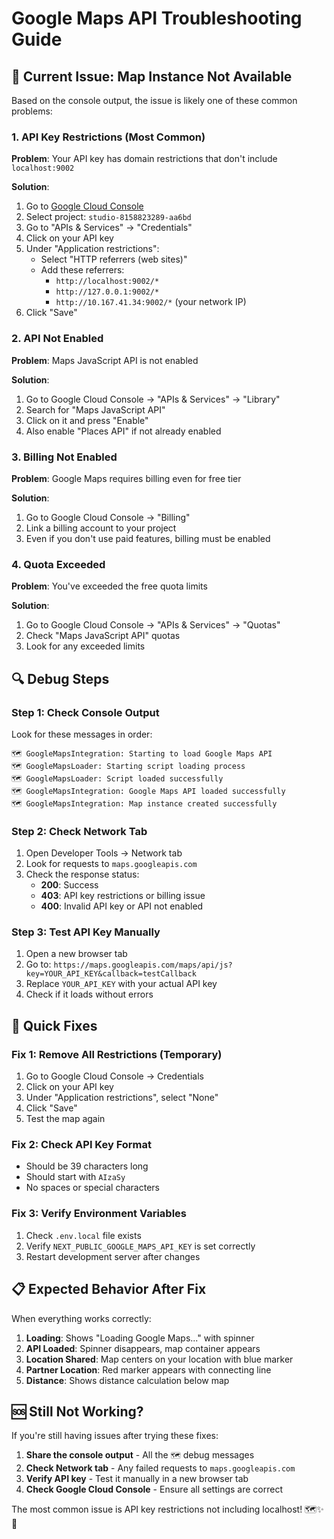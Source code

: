 # Google Maps API Troubleshooting Guide

## 🚨 **Current Issue: Map Instance Not Available**

Based on the console output, the issue is likely one of these common problems:

### **1. API Key Restrictions (Most Common)**

**Problem**: Your API key has domain restrictions that don't include `localhost:9002`

**Solution**:
1. Go to [Google Cloud Console](https://console.cloud.google.com/)
2. Select project: `studio-8158823289-aa6bd`
3. Go to "APIs & Services" → "Credentials"
4. Click on your API key
5. Under "Application restrictions":
   - Select "HTTP referrers (web sites)"
   - Add these referrers:
     - `http://localhost:9002/*`
     - `http://127.0.0.1:9002/*`
     - `http://10.167.41.34:9002/*` (your network IP)
6. Click "Save"

### **2. API Not Enabled**

**Problem**: Maps JavaScript API is not enabled

**Solution**:
1. Go to Google Cloud Console → "APIs & Services" → "Library"
2. Search for "Maps JavaScript API"
3. Click on it and press "Enable"
4. Also enable "Places API" if not already enabled

### **3. Billing Not Enabled**

**Problem**: Google Maps requires billing even for free tier

**Solution**:
1. Go to Google Cloud Console → "Billing"
2. Link a billing account to your project
3. Even if you don't use paid features, billing must be enabled

### **4. Quota Exceeded**

**Problem**: You've exceeded the free quota limits

**Solution**:
1. Go to Google Cloud Console → "APIs & Services" → "Quotas"
2. Check "Maps JavaScript API" quotas
3. Look for any exceeded limits

## 🔍 **Debug Steps**

### **Step 1: Check Console Output**
Look for these messages in order:
```
🗺️ GoogleMapsIntegration: Starting to load Google Maps API
🗺️ GoogleMapsLoader: Starting script loading process
🗺️ GoogleMapsLoader: Script loaded successfully
🗺️ GoogleMapsIntegration: Google Maps API loaded successfully
🗺️ GoogleMapsIntegration: Map instance created successfully
```

### **Step 2: Check Network Tab**
1. Open Developer Tools → Network tab
2. Look for requests to `maps.googleapis.com`
3. Check the response status:
   - **200**: Success
   - **403**: API key restrictions or billing issue
   - **400**: Invalid API key or API not enabled

### **Step 3: Test API Key Manually**
1. Open a new browser tab
2. Go to: `https://maps.googleapis.com/maps/api/js?key=YOUR_API_KEY&callback=testCallback`
3. Replace `YOUR_API_KEY` with your actual API key
4. Check if it loads without errors

## 🎯 **Quick Fixes**

### **Fix 1: Remove All Restrictions (Temporary)**
1. Go to Google Cloud Console → Credentials
2. Click on your API key
3. Under "Application restrictions", select "None"
4. Click "Save"
5. Test the map again

### **Fix 2: Check API Key Format**
- Should be 39 characters long
- Should start with `AIzaSy`
- No spaces or special characters

### **Fix 3: Verify Environment Variables**
1. Check `.env.local` file exists
2. Verify `NEXT_PUBLIC_GOOGLE_MAPS_API_KEY` is set correctly
3. Restart development server after changes

## 📋 **Expected Behavior After Fix**

When everything works correctly:
1. **Loading**: Shows "Loading Google Maps..." with spinner
2. **API Loaded**: Spinner disappears, map container appears
3. **Location Shared**: Map centers on your location with blue marker
4. **Partner Location**: Red marker appears with connecting line
5. **Distance**: Shows distance calculation below map

## 🆘 **Still Not Working?**

If you're still having issues after trying these fixes:

1. **Share the console output** - All the `🗺️` debug messages
2. **Check Network tab** - Any failed requests to `maps.googleapis.com`
3. **Verify API key** - Test it manually in a new browser tab
4. **Check Google Cloud Console** - Ensure all settings are correct

The most common issue is API key restrictions not including localhost! 🗺️✨🔧
